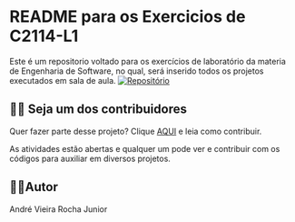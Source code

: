 # README para os Exercicios de C2114-L1

Este é um repositorio voltado para os exercícios de laboratório da materia de Engenharia de Software, no qual, será inserido todos os projetos executados em sala de aula.
[![Repositório](https://img.shields.io/badge/repositório%20-%23323330.svg?&style=for-the-badge&logo=repositório&logoColor=black&color=8000FF)]([https://github.com/iuricode/readme-template/blob/main/repository](https://github.com/andrevrj/ExerciciosC214-L1))

## 🧑‍💻 Seja um dos contribuidores

Quer fazer parte desse projeto? Clique [AQUI](CONTRIBUTING.md) e leia como contribuir.<br>

As atividades estão abertas e qualquer um pode ver e contribuir com os códigos para auxiliar em diversos projetos.


## 👨‍💻Autor

 André Vieira Rocha Junior


